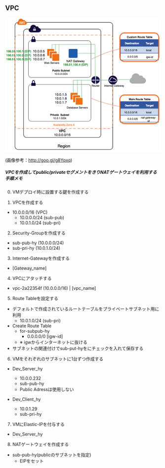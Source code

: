 ## VPC

![Alt Text](https://github.com/yhidetoshi/Pictures/raw/master/aws/nat-gateway-diagram.png)

(画像参考：http://goo.gl/g8Ypxq)

##### VPCを作成してpublic/privateセグメントをきりNATゲートウェイを利用する手順メモ

0. VMデプロイ時に設置する鍵を作成する

1. VPCを作成する
 - 10.0.0.0/16 (VPC)
    - 10.0.0.0/24 (sub-pub)
    - 10.0.1.0/24 (sub-pri)

2. Security-Groupを作成する
 - sub-pub-hy (10.0.0.0/24)
 - sub-pri-hy (10.0.1.0/24)

3. Internet-Gatewayを作成する
  - [Gateway_name]

4. VPCにアタッチする
 - vpc-2a22354f (10.0.0.0/16) | [vpc_name]

5. Route Tableを設定する
 - デフォルトで作成されているルートテーブルをプライベートサブネット用に利用
   - 10.0.1.0/24 (sub-pri)
 - Create Route Table
   - for-subpub-hy
     - 0.0.0.0/0 [igw-id]
   - ※ igwからインターネットに抜ける
 - サブネットの関連付けでsub-put-hyをにチェックを入れて保存する


6. VMをそれぞれのサブネットに1台ずつ作成する
 - Dev_Server_hy
   - 10.0.0.232
   - sub-pub-hy
   - Public Adressは使用しない
  
 - Dev_Client_hy
   - 10.0.1.29
   - sub-pri-hy

7. VMにElastic-IPを付与する
 - Dev_Server_hy

8. NATゲートウェイを作成する
 - sub-pub-hy(publicのサブネットを指定)
   - EIPをセット
